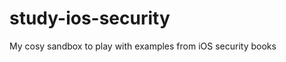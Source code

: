 study-ios-security
==================

My cosy sandbox to play with examples from iOS security books